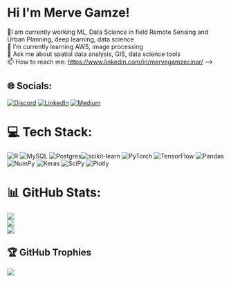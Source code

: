 # Hi I'm Merve Gamze!
💫I am currently working ML, Data Science in field Remote Sensing and Urban Planning, deep learning, data science <br>🌱 I’m currently learning AWS, image processing <br>💬 Ask me about spatial data analysis, GIS, data science tools<br>📫 How to reach me: https://www.linkedin.com/in/mervegamzecinar/ -->


## 🌐 Socials:
[![Discord](https://img.shields.io/badge/Discord-%237289DA.svg?logo=discord&logoColor=white)](https://discord.gg/#6303) [![LinkedIn](https://img.shields.io/badge/LinkedIn-%230077B5.svg?logo=linkedin&logoColor=white)](https://linkedin.com/in/mervegamzecinar) [![Medium](https://img.shields.io/badge/Medium-12100E?logo=medium&logoColor=white)](https://medium.com/@@mervegamzenar) 

# 💻 Tech Stack:
![R](https://img.shields.io/badge/r-%23276DC3.svg?style=for-the-badge&logo=r&logoColor=white) ![MySQL](https://img.shields.io/badge/mysql-%2300f.svg?style=for-the-badge&logo=mysql&logoColor=white) ![Postgres](https://img.shields.io/badge/postgres-%23316192.svg?style=for-the-badge&logo=postgresql&logoColor=white)![scikit-learn](https://img.shields.io/badge/scikit--learn-%23F7931E.svg?style=for-the-badge&logo=scikit-learn&logoColor=white) ![PyTorch](https://img.shields.io/badge/PyTorch-%23EE4C2C.svg?style=for-the-badge&logo=PyTorch&logoColor=white) ![TensorFlow](https://img.shields.io/badge/TensorFlow-%23FF6F00.svg?style=for-the-badge&logo=TensorFlow&logoColor=white) ![Pandas](https://img.shields.io/badge/pandas-%23150458.svg?style=for-the-badge&logo=pandas&logoColor=white) ![NumPy](https://img.shields.io/badge/numpy-%23013243.svg?style=for-the-badge&logo=numpy&logoColor=white) ![Keras](https://img.shields.io/badge/Keras-%23D00000.svg?style=for-the-badge&logo=Keras&logoColor=white) ![SciPy](https://img.shields.io/badge/SciPy-%230C55A5.svg?style=for-the-badge&logo=scipy&logoColor=%white) ![Plotly](https://img.shields.io/badge/Plotly-%233F4F75.svg?style=for-the-badge&logo=plotly&logoColor=white)
# 📊 GitHub Stats:
![](https://github-readme-stats.vercel.app/api?username=mgamzec&theme=shades-of-purple&hide_border=false&include_all_commits=false&count_private=false)<br/>
![](https://github-readme-streak-stats.herokuapp.com/?user=mgamzec&theme=shades-of-purple&hide_border=false)<br/>
![](https://github-readme-stats.vercel.app/api/top-langs/?username=mgamzec&theme=shades-of-purple&hide_border=false&include_all_commits=false&count_private=false&layout=compact)

## 🏆 GitHub Trophies
![](https://github-profile-trophy.vercel.app/?username=mgamzec&theme=radical&no-frame=false&no-bg=true&margin-w=4)


<!-- Proudly created with GPRM ( https://gprm.itsvg.in ) -->
